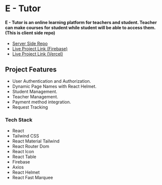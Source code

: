 # E - Tutor

#### E - Tutor is an online learning platform for teachers and student. Teacher can make courses for student while student will be able to access them. (This is client side repo)

- [Server Side Repo](https://github.com/programming-hero-web-course1/b8a12-server-side-CodeWithRashed)
- [Live Project Link (Firebase)](https://e-tutor-989d6.web.app)
- [Live Project Link (Vercel)](https://e-tutor-client.vercel.app)

## Project Features
- User Authentication and Authorization.
- Dynamic Page Names with React Helmet.
- Student Management. 
- Teacher Management. 
- Payment method integration.
- Request Tracking


### Tech Stack

- React
- Tailwind CSS
- React Material Tailwind
- React Router Dom
- React Icon
- React Table
- Firebase
- Axios
- React Helmet
- React Fast Marquee
